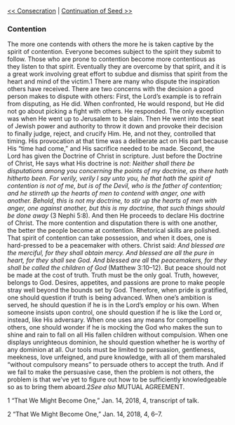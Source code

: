 [<< Consecration](Consecration)  |  [Continuation of Seed >>](Continuation%20of%20Seed)

### Contention
The more one contends with others the more he is taken captive by the spirit of contention. Everyone becomes subject to the spirit they submit to follow. Those who are prone to contention become more contentious as they listen to that spirit. Eventually they are overcome by that spirit, and it is a great work involving great effort to subdue and dismiss that spirit from the heart and mind of the victim.1 There are many who dispute the inspiration others have received. There are two concerns with the decision a good person makes to dispute with others: First, the Lord’s example is to refrain from disputing, as He did. When confronted, He would respond, but He did not go about picking a fight with others. He responded. The only exception was when He went up to Jerusalem to be slain. Then He went into the seat of Jewish power and authority to throw it down and provoke their decision to finally judge, reject, and crucify Him. He, and not they, controlled that timing. His provocation at that time was a deliberate act on His part because His “time had come,” and His sacrifice needed to be made. Second, the Lord has given the Doctrine of Christ in scripture. Just before the Doctrine of Christ, He says what His doctrine is *not*: *Neither shall there be disputations among you concerning the points of my doctrine, as there hath hitherto been. For verily, verily I say unto you, he that hath the spirit of contention is not of me, but is of the Devil, who is the father of contention; and he stirreth up the hearts of men to contend with anger, one with another. Behold, this is not my doctrine, to stir up the hearts of men with anger, one against another, but this is my doctrine, that such things should be done away* (3 Nephi 5:8). And then He proceeds to declare His doctrine of Christ. The more contention and disputation there is with one another, the better the people become at contention. Rhetorical skills are polished. That spirit of contention can take possession, and when it does, one is hard-pressed to be a peacemaker with others. Christ said: *And blessed are the merciful, for they shall obtain mercy. And blessed are all the pure in heart, for they shall see God. And blessed are all the peacemakers, for they shall be called the children of God* (Matthew 3:10–12). But peace should not be made at the cost of truth. Truth must be the only goal. Truth, however, belongs to God. Desires, appetites, and passions are prone to make people stray well beyond the bounds set by God. Therefore, when pride is gratified, one should question if truth is being advanced. When one’s ambition is served, he should question if he is in the Lord’s employ or his own. When someone insists upon control, one should question if he is like the Lord or, instead, like His adversary. When one uses any means for compelling others, one should wonder if he is mocking the God who makes the sun to shine and rain to fall on all His fallen children without compulsion. When one displays unrighteous dominion, he should question whether he is worthy of any dominion at all. Our tools must be limited to persuasion, gentleness, meekness, love unfeigned, and pure knowledge, with all of them marshaled “without compulsory means” to persuade others to accept the truth. And if we fail to make the persuasive case, then the problem is not others, the problem is that we’ve yet to figure out how to be sufficiently knowledgeable so as to bring them aboard.2*See also* MUTUAL AGREEMENT.



1 “That We Might Become One,” Jan. 14, 2018, 4, transcript of talk.


2 “That We Might Become One,” Jan. 14, 2018, 4, 6–7.